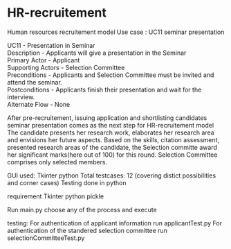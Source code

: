 # HR-recruitement
Human resources recruitement model
Use case : UC11 seminar presentation

UC11 - Presentation in Seminar  
       Description - Applicants will give a presentation in the Seminar  
       Primary Actor - Applicant  
       Supporting Actors - Selection Committee  
       Preconditions - Applicants and Selection Committee must be invited and attend  the seminar.  
       Postconditions - Applicants finish their presentation and wait for the interview.  
       Alternate Flow - None  

After pre-recruitement, issuing application and shortlisting candidates seminar presentation
comes as the next step for HR-recruitement model
The candidate presents her research work, elaborates her research area and envisions her future
aspects. Based on the skills, citation assessment, presented research areas of the candidate,
the Selection committe award her significant marks(here out of 100) for this round.
Selection Committee comprises only selected members.

GUI used: Tkinter python
Total testcases: 12 (covering distict possibilities and corner cases)
Testing done in python


requirement
Tkinter python
pickle

Run main.py
choose any of the process and execute 

testing:
For authentication of applicant information run applicantTest.py 
For authentication of the standered selection committee run selectionCommitteeTest.py

